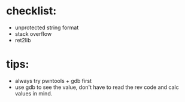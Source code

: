# checklist:

- unprotected string format
- stack overflow
- ret2lib

# tips:

- always try pwntools + gdb first 
- use gdb to see the value, don't have to read the rev code and calc values in mind.
